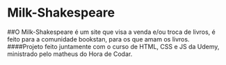 # Milk-Shakespeare
##O Milk-Shakespeare é um site que visa a venda e/ou troca de livros, é feito para a comunidade bookstan, para os que amam os livros. 
####Projeto feito juntamente com o curso de HTML, CSS e JS da Udemy, ministrado pelo matheus do Hora de Codar.

